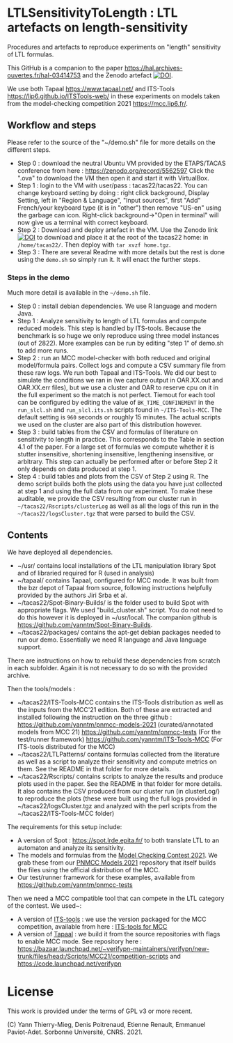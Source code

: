 # LTLSensitivityToLength : LTL artefacts on length-sensitivity

Procedures and artefacts to reproduce experiments on "length" sensitivity of LTL formulas.

This GitHub is a companion to the paper https://hal.archives-ouvertes.fr/hal-03414753 and the Zenodo artefact  [![DOI](https://zenodo.org/badge/DOI/10.5281/zenodo.5644977.svg)](https://doi.org/10.5281/zenodo.5644977).

We use both Tapaal https://www.tapaal.net/ and ITS-Tools https://lip6.github.io/ITSTools-web/ in these experiments on models taken from the model-checking competition 2021 https://mcc.lip6.fr/.

## Workflow and steps

Please refer to the source of the "~/demo.sh" file for more details on the different steps.

 * Step 0 : download the neutral Ubuntu VM provided by the ETAPS/TACAS conference from here :  https://zenodo.org/record/5562597 Click the ".ova" to download the VM then open it and start it with VirtualBox. 
 * Step 1 : login to the VM with user/pass : tacas22/tacas22. You can change keyboard setting by doing : right click background, Display Setting, left in "Region & Language", "Input sources", first "Add" French/your keyboard type (it is in "other") then remove "US-en" using the garbage can icon. Right-click background->"Open in terminal" will now give us a terminal with correct keyboard.
 * Step 2 : Download and deploy artefact in the VM. Use the Zenodo link [![DOI](https://zenodo.org/badge/DOI/10.5281/zenodo.5644977.svg)](https://doi.org/10.5281/zenodo.5644977)  to download and place it at the root of the tacas22 home: in `/home/tacas22/`. Then deploy with `tar xvzf home.tgz`.
 * Step 3 : There are several Readme with more details but the rest is done using the `demo.sh` so simply run it. It will enact the further steps. 

### Steps in the demo

Much more detail is available in the `~/demo.sh` file.

 * Step 0 : install debian dependencies. We use R language and modern Java.
 * Step 1 : Analyze sensitivity to length of LTL formulas and compute reduced models. This step is handled by ITS-tools. Because the benchmark is so huge we only reproduce using three model instances (out of 2822). More examples can be run by editing "step 1" of demo.sh to add more runs.
 * Step 2 : run an MCC model-checker with both reduced and original model/formula pairs. Collect logs and compute a CSV summary file from these raw logs. We run both Tapaal and ITS-Tools. We did our best to simulate the conditions we ran in (we capture output in OAR.XX.out and OAR.XX.err files), but we use a cluster and OAR to reserve cpu on it in the full experiment so the match is not perfect. Tiemout for each tool can be configured by editing the value of `BK_TIME_CONFINEMENT` in the `run_slcl.sh` and `run_slcl.its.sh` scripts found in `~/ITS-Tools-MCC`. The default setting is `960` seconds or roughly 15 minutes. The actual scripts we used on the cluster are also part of this distribution however.
 * Step 3 : build tables from the CSV and formulas of literature on sensitivity to length in practice. This corresponds to the Table in section 4.1 of the paper. For a large set of formulas we compute whether it is stutter insensitive, shortening insensitive, lengthening insensitive, or arbitrary. This step can actually be performed after or before Step 2 it only depends on data produced at step 1.
 * Step 4 : build tables and plots from the CSV of Step 2 using R. The demo script builds both the plots using the data you have just collected at step 1 and using the full data from our experiment. To make these auditable, we provide the CSV resulting from our cluster run in `~/tacas22/Rscripts/clusterLog` as well as all the logs of this run in the `~/tacas22/logsCluster.tgz` that were parsed to build the CSV.

## Contents

We have deployed all dependencies.
 * ~/usr/ contains local installations of the LTL manipulation library Spot and of libraried required for R (used in analysis)
 * ~/tapaal/ contains Tapaal, configured for MCC mode. It was built from the bzr depot of Tapaal from source, following instructions helpfully provided by the authors Jiri Srba et al.
 * ~/tacas22/Spot-Binary-Builds/ is the folder used to build Spot with appropriate flags. We used "build_cluster.sh" script. You do not need to do this however it is deployed in ~/usr/local. The companion github is https://github.com/yanntm/Spot-Binary-Builds.
 * ~/tacas22/packages/ contains the apt-get debian packages needed to run our demo. Essentially we need R language and Java language support.

There are instructions on how to rebuild these dependencies from scratch in each subfolder. Again it is not necessary to do so with the provided archive.

Then the tools/models :
 * ~/tacas22/ITS-Tools-MCC contains the ITS-Tools distribution as well as the inputs from the MCC'21 edition. Both of these are extracted and installed following the instruction on the three github : https://github.com/yanntm/pnmcc-models-2021 (curated/annotated models from MCC 21) https://github.com/yanntm/pnmcc-tests (For the test/runner framework) https://github.com/yanntm/ITS-Tools-MCC (For ITS-tools distributed for the MCC)
 * ~/tacas22/LTLPatterns/ contains formulas collected from the literature as well as a script to analyze their sensitivity and compute metrics on them. See the README in that folder for more details.
 * ~/tacas22/Rscripts/ contains scripts to analyze the results and produce plots used in the paper. See the README in that folder for more details. It also contains the CSV produced from our cluster run (in clusterLog/) to reproduce the plots (these were built using the full logs provided in ~/tacas22/logsCluster.tgz and analyzed with the perl scripts from the ~/tacas22/ITS-Tools-MCC folder)


The requirements for this setup include:

* A version of Spot : https://spot.lrde.epita.fr/ to both translate LTL to an automaton and analyze its sensitivity.
* The models and formulas from the [Model Checking Contest 2021](https://mcc.lip6.fr). We grab these from our [PNMCC Models 2021](https://github.com/yanntm/pnmcc-models-2021) repository that itself builds the files using the official distribution of the MCC.
* Our test/runner framework for these examples, available from https://github.com/yanntm/pnmcc-tests

Then we need a MCC compatible tool that can compete in the LTL category of the contest. We used~:

* A version of [ITS-tools](http://ddd.lip6.fr) : we use the version packaged for the MCC competition, available from here : [ITS-tools for MCC](https://github.com/yanntm/ITS-commandline)
* A version of [Tapaal](https://www.tapaal.net/) : we build it from the source repositories with flags to enable MCC mode. See repository here : https://bazaar.launchpad.net/~verifypn-maintainers/verifypn/new-trunk/files/head:/Scripts/MCC21/competition-scripts and https://code.launchpad.net/verifypn


# License

This work is provided under the terms of GPL v3 or more recent.

(C) Yann Thierry-Mieg, Denis Poitrenaud, Etienne Renault, Emmanuel Paviot-Adet. Sorbonne Université, CNRS. 2021.
